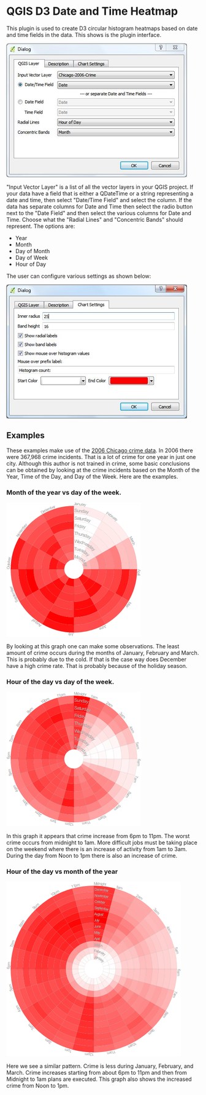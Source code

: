 # QGIS D3 Date and Time Heatmap
This plugin is used to create D3 circular histogram heatmaps based on date and time fields in the data. This shows is the plugin interface.

![Circular Heatmap](tutorial/d3datavis.jpg)

"Input Vector Layer" is a list of all the vector layers in your QGIS project. If your data have a field that is either a QDateTime or a string representing a date and time, then select "Date/Time Field" and select the column. If the data has separate columns for Date and Time then select the radio button next to the "Date Field" and then select the various columns for Date and Time. Choose what the "Radial Lines" and "Concentric Bands" should represent. The options are:

* Year
* Month
* Day of Month
* Day of Week
* Hour of Day

The user can configure various settings as shown below:

![Settings](tutorial/settings.jpg)

## Examples
These examples make use of the [2006 Chicago crime data](https://data.cityofchicago.org/Public-Safety/Crimes-2001-to-present/ijzp-q8t2). In 2006 there were 367,968 crime incidents. That is a lot of crime for one year in just one city. Although this author is not trained in crime, some basic conclusions can be obtained by looking at the crime incidents based on the Month of the Year, Time of the Day, and Day of the Week. Here are the examples.

### Month of the year vs day of the week.

![Month vs day of the week](tutorial/month-dow.png)

By looking at this graph one can make some observations. The least amount of crime occurs during the months of January, February and March. This is probably due to the cold. If that is the case way does December have a high crime rate. That is probably because of the holiday season. 

### Hour of the day vs day of the week.

![Hour of the day vs day of the week](tutorial/hour-dow.png)

In this graph it appears that crime increase from 6pm to 11pm. The worst crime occurs from midnight to 1am. More difficult jobs must be taking place on the weekend where there is an increase of activity from 1am to 3am. During the day from Noon to 1pm there is also an increase of crime.

### Hour of the day vs month of the year

![Hour of the day vs month of the year](tutorial/hour-month.png)

Here we see a similar pattern. Crime is less during January, February, and March. Crime increases starting from about 6pm to 11pm and then from Midnight to 1am plans are executed. This graph also shows the increased crime from Noon to 1pm.